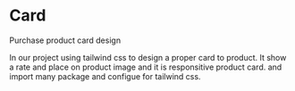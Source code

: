 # Card
Purchase product card design

In our project using tailwind css to design a proper card to product. It show a rate and place on product image and it is responsitive product card.
and import many package and configue for tailwind css.
